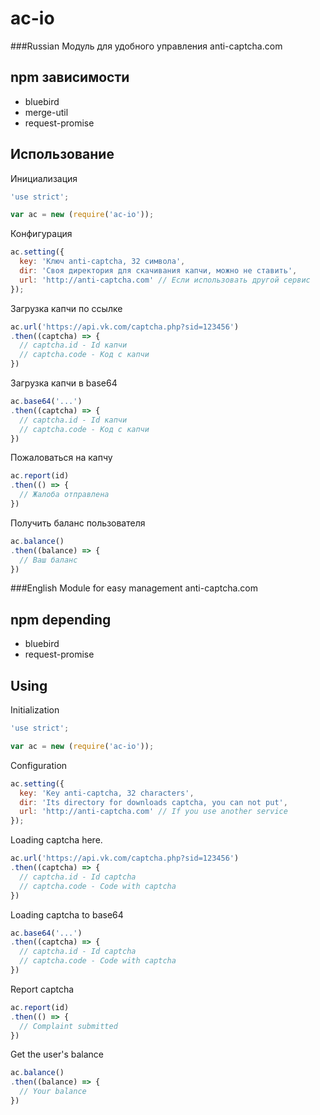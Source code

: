 # ac-io
###Russian
Модуль для удобного управления anti-captcha.com

## npm зависимости
* bluebird
* merge-util
* request-promise

## Использование
Инициализация
```javascript
'use strict';

var ac = new (require('ac-io'));
```
Конфигурация
```javascript
ac.setting({
  key: 'Ключ anti-captcha, 32 символа',
  dir: 'Своя директория для скачивания капчи, можно не ставить',
  url: 'http://anti-captcha.com' // Если использовать другой сервис
});
```
Загрузка капчи по ссылке
```javascript
ac.url('https://api.vk.com/captcha.php?sid=123456')
.then((captcha) => {
  // captcha.id - Id капчи
  // captcha.code - Код с капчи
})
```
Загрузка капчи в base64
```javascript
ac.base64('...')
.then((captcha) => {
  // captcha.id - Id капчи
  // captcha.code - Код с капчи
})
```
Пожаловаться на капчу
```javascript
ac.report(id)
.then(() => {
  // Жалоба отправлена
})
```
Получить баланс пользователя
```javascript
ac.balance()
.then((balance) => {
  // Ваш баланс
})
```
###English
Module for easy management anti-captcha.com

## npm depending
* bluebird
* request-promise

## Using
Initialization
```javascript
'use strict';

var ac = new (require('ac-io'));
```
Configuration
```javascript
ac.setting({
  key: 'Key anti-captcha, 32 characters',
  dir: 'Its directory for downloads captcha, you can not put',
  url: 'http://anti-captcha.com' // If you use another service
});
```
Loading captcha here.
```javascript
ac.url('https://api.vk.com/captcha.php?sid=123456')
.then((captcha) => {
  // captcha.id - Id captcha
  // captcha.code - Code with captcha
})
```
Loading captcha to base64
```javascript
ac.base64('...')
.then((captcha) => {
  // captcha.id - Id captcha
  // captcha.code - Code with captcha
})
```
Report captcha
```javascript
ac.report(id)
.then(() => {
  // Complaint submitted
})
```
Get the user's balance
```javascript
ac.balance()
.then((balance) => {
  // Your balance
})
```
